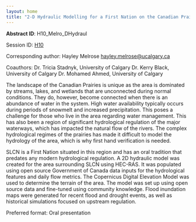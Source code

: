 ```yaml
---
layout: home
title: "2-D Hydraulic Modelling for a First Nation on the Canadian Prairies"
---
```



**Abstract ID**: H10_Melro_DHydraul

Session ID: [H10](.)

Corresponding author: Hayley Melrose <a href="mailto:hayley.melrose@ucalgary.ca">hayley.melrose@ucalgary.ca</a>

Coauthors: Dr. Tricia Stadnyk, University of Calgary
 Dr. Kerry Black, University of Calgary
 Dr. Mohamed Ahmed, University of Calgary 

The landscape of the Canadian Prairies is unique as the area is dominated by streams, lakes, and wetlands that are unconnected during normal conditions. They do, however, become connected when there is an abundance of water in the system. High water availability typically occurs during periods of snowmelt and increased precipitation. This poses a challenge for those who live in the area regarding water management. This has also been a region of significant hydrological regulation of the major waterways, which has impacted the natural flow of the rivers. The complex hydrological regimes of the prairies has made it difficult to model the hydrology of the area, which is why first hand verification is needed.
 
 SLCN is a First Nation situated in this region and has an oral tradition that predates any modern hydrological regulation. A 2D hydraulic model was created for the area surrounding SLCN using HEC-RAS. It was populated using open source Government of Canada data inputs for the hydrological features and daily flow metrics. The Copernicus Digital Elevation Model was used to determine the terrain of the area. The model was set up using open source data and fine-tuned using community knowledge. Flood inundation maps were generated for recent flood and drought events, as well as historical simulations focused on upstream regulation.

Preferred format: Oral presentation
